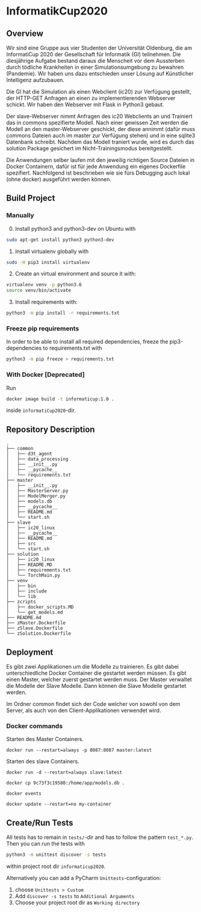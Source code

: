 # InformatikCup2020

## Overview
Wir sind eine Gruppe aus vier Studenten der Universität Oldenburg, die am InformatiCup 2020 der Gesellschaft
für Informatik (GI) teilnehmen. Die diesjährige Aufgabe bestand daraus die Menscheit vor dem Aussterben durch
tödliche Krankheiten in einer Simulationsumgebung zu bewahren (Pandemie). Wir haben uns dazu entschieden
unser Lösung auf Künstlicher Intelligenz aufzubauen.

Die GI hat die Simulation als einen Webclient (ic20) zur Verfügung gestellt, der HTTP-GET Anfragen an einen zu
implementierenden Webserver schickt. Wir haben den Webserver mit Flask in Python3 gebaut.

Der slave-Webserver nimmt Anfragen des ic20 Webclients an und Trainiert das in commons spezifierte Modell.
Nach einer gewissen Zeit werden die Modell an den master-Webserver geschickt, der diese annimmt
(dafür muss commons Dateien auch im master zur Verfügung stehen) und in eine sqlite3 Datenbank schreibt.
Nachdem das Modell traniert wurde, wird es durch das solution Package gesichert im Nicht-Trainingsmodus
bereitgestellt.

Die Anwendungen selber laufen mit den jeweilig richtigen Source Dateien in Docker Containern, dafür
ist für jede Anwendung ein eigenes Dockerfile spezifiert. Nachfolgend ist beschrieben wie sie
fürs Debugging auch lokal (ohne docker) ausgeführt werden können.

## Build Project
### Manually
0. Install python3 and python3-dev on Ubuntu with
```sh
sudo apt-get install python3 python3-dev
```
1. Install virtualenv globally with
```sh
sudo -H pip3 install virtualenv
```
2. Create an virtual environment and source it with:
```sh
virtualenv venv -p python3.6
source venv/bin/activate
```
3. Install requirements with:
```sh
python3 -m pip install -r requirements.txt
```

### Freeze pip requirements
In order to be able to install all required dependencies, freeze
the pip3-dependencies to requirements.txt with
```sh
python3 -m pip freeze > requirements.txt
```
### With Docker [Deprecated]
Run
```sh
docker image build -t informaticup:1.0 .
```
inside `informatiCup2020`-dir.


## Repository Description
```
.
├── common
│   ├── d3t_agent
│   ├── data_processing
│   ├── __init__.py
│   ├── __pycache__
│   └── requirements.txt
├── master
│   ├── __init__.py
│   ├── MasterServer.py
│   ├── ModelMerger.py
│   ├── models.db
│   ├── __pycache__
│   ├── README.md
│   └── start.sh
├── slave
│   ├── ic20_linux
│   ├── __pycache__
│   ├── README.md
│   ├── src
│   └── start.sh
├── solution
│   ├── ic20_linux
│   ├── README.MD
│   ├── requirements.txt
│   └── TorchMain.py
├── venv
│   ├── bin
│   ├── include
│   └── lib
├── zcripts
│   ├── docker_scripts.MD
│   └── get_models.md
├── README.md
├── zMaster.Dockerfile
├── zSlave.Dockerfile
└── zSolution.Dockerfile

```  

## Deployment

Es gibt zwei Applikationen um die Modelle zu trainieren. Es gibt dabei unterschiedliche Docker Container die gestartet werden müssen. Es gibt einen Master, welcher zuerst gestartet werden muss. Der Master verwaltet die Modelle der Slave Modelle. Dann können die Slave Modelle gestartet werden.

Im Ordner common findet sich der Code welcher von sowohl von dem Server,
als auch von den Client-Applikationen verwendet wird.

### Docker commands
Starten des Master Containers.
```
docker run --restart=always -p 8087:8087 master:latest
```
Starten des slave Containers.
```
docker run -d --restart=always slave:latest
```
```
docker cp 9c73f3c19580:/home/app/models.db .
```
```
docker events
```
```
docker update --restart=no my-container
```

## Create/Run Tests

All tests has to remain in `tests/`-dir and has to follow
the pattern `test_*.py`.
Then you can run the tests with
```sh
python3 -m unittest discover -s tests
```
within project root dir `informaticup2020`.

Alternatively you can add a PyCharm `Unittests`-configuration:
1. choose `Unittests > Custom`
2. Add `discover -s tests` to `Additional Arguments`
3. Choose your project root dir as `Working directory`
